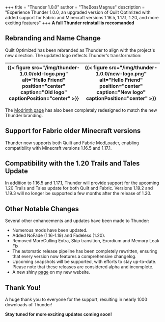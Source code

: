 +++
title = "Thunder 1.0.0"
author = "TheBossMagnus"
description = "Experience Thunder 1.0.0, an upgraded version of Quilt Optimized with added support for Fabric and Minecraft versions 1.16.5, 1.17.1, 1.20, and more exciting features"
+++
**A full Thunder reinstall is reccomanded**
## Rebranding and Name Change
Quilt Optimized has been rebranded as Thunder to align with the project's new direction. The updated logo reflects Thunder's transformation:

|{{< figure src="/img/thunder-1.0.0/old-logo.png" alt="Hello Friend" position="center" caption="Old logo" captionPosition="center" >}} | {{< figure src="/img/thunder-1.0.0/new-logo.png" alt="Hello Friend" position="center" caption="New logo" captionPosition="center" >}} |
-|-

The [Modrinth page](https://modrinth.com/modpack/Thunder) has also been completely redesigned to match the new Thunder branding.

## Support for Fabric older Minecraft versions
Thunder now supports both Quilt and Fabric ModLoader, enabling compatibility with Minecraft versions 1.16.5 and 1.17.1.

## Compatibility with the 1.20 Trails and Tales Update
In addition to 1.16.5 and 1.17.1, Thunder will provide support for the upcoming 1.20 Trails and Tales update for both Quilt and Fabric. Versions 1.19.2 and 1.19.3 will no longer be supported a few months after the release of 1.20.

## Other Notable Changes
Several other enhancements and updates have been made to Thunder:

* Numerous mods have been updated.
* Added NoFade (1.16-1.19) and Fadeless (1.20).
* Removed MoreCulling Extra, Skip transition, Exordium and Memory Leak Fix
* The automatic release pipeline has been completely rewritten, ensuring that every version now features a comprehensive changelog.
* Upcoming snapshots will be supported, with efforts to stay up-to-date. Please note that these releases are considered alpha and incomplete.
* A new shiny [page](https://thebossmagnus.github.io/thunder) on my new website.

## Thank You!
A huge thank you to everyone for the support, resulting in nearly 1000 downloads of Thunder!

**Stay tuned for more exciting updates coming soon!**
